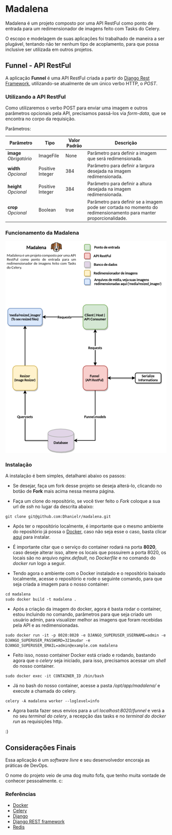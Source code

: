 # Madalena

Madalena é um projeto composto por uma API RestFul como ponto de entrada para um redimensionador de imagens feito com Tasks do Celery.

O escopo e modelagem de suas aplicações foi trabalhado de maneira a ser plugável, tentando não ter nenhum tipo de acoplamento, para que possa inclusive ser utilizada em outros projetos.

## Funnel - API RestFul


A aplicação __Funnel__ é uma API RestFul criada a partir do [Django Rest Framework](https://www.django-rest-framework.org/), utilizando-se atualmente de um único verbo HTTP, o _POST_.

### Utilizando a API RestFul

Como utilizaremos o verbo POST para enviar uma imagem e outros parâmetros opcionais pela API, precisamos passá-los via _form-data_, que se encontra no corpo da requisição.

Parâmetros:


| Parâmetro               | Tipo             | Valor Padrão | Descrição                                                                                                          |
|-------------------------|------------------|--------------|--------------------------------------------------------------------------------------------------------------------|
| **image** *Obrigatório* | ImageFile        | None         | Parâmetro para definir a imagem que será redimensionada.                                                        |
| **width** *Opcional*    | Positive Integer | 384          | Parâmetro para definir a largura desejada na imagem redimensionada.                                         |
| **height** *Opcional*   | Positive Integer | 384          | Parâmetro para definir a altura desejada na imagem redimensionada.                                          |
| **crop** *Opcional*     | Boolean          | true         | Parâmetro para definir se a imagem pode ser cortada no momento do redimensionamento para manter proporcionalidade. |



### Funcionamento da Madalena

![Fluxograma Madalena](https://github.com/Dhanielr/madalena/blob/master/docs_imgs/Madalena.png)


### Instalação

A instalação é bem simples, detalharei abaixo os passos:

* Se desejar, faça um fork desse projeto se deseja alterá-lo, clicando no botão de **Fork** mais acima nessa mesma página.

* Faça um clone do repositório, se você tiver feito o *Fork* coloque a sua url de *ssh* no lugar da descrita abaixo:

```
git clone git@github.com:Dhanielr/madalena.git 
```

* Após ter o repositório localmente, é importante que o mesmo ambiente do repositório já possa o [Docker](https://docs.docker.com/engine/install/), caso não seja esse o caso, basta clicar [aqui](https://docs.docker.com/engine/install/)  para instalar.

* É importante citar que o serviço do container rodará na porta **8020**, caso deseje alterar isso, altere os locais que possuirem a porta 8020, os locais são no arquivo *nginx.default*, no *Dockerfile* e no comando do *docker run* logo a seguir.

* Tendo agora o ambiente com o Docker instalado e o repositório baixado localmente, acesse o repositório e rode o seguinte comando, para que seja criada a imagem para o nosso container:

```
cd madalena
sudo docker build -t madalena .
```
* Após a criação da imagem do docker, agora é basta rodar o container, estou incluindo no comando, parâmetros para que seja criado um usuário admin, para visualizer melhor as imagens que foram recebidas pela API e as redimensionadas.

```
sudo docker run -it -p 8020:8020 -e DJANGO_SUPERUSER_USERNAME=admin -e DJANGO_SUPERUSER_PASSWORD=321mudar -e DJANGO_SUPERUSER_EMAIL=admin@example.com madalena
```
* Feito isso, nosso container Docker está criado e rodando, bastando agora que o *celery* seja iniciado, para isso, precisamos acessar um *shell* do nosso container.

```
sudo docker exec -it CONTAINER_ID /bin/bash
```
* Já no bash do nosso container, acesse a pasta */opt/app/madalena/* e execute a chamada do celery.

```
celery -A madalena worker --loglevel=info
```
* Agora basta fazer seus envios para a url *localhost:8020/funnel* e verá a no seu *terminal do celery*, a recepção das tasks e no *terminal do docker run* as requisições http. 

:)

## Considerações Finais

Essa aplicação é um *software livre* e seu desenvolvedor encoraja as práticas de DevOps.

O nome do projeto veio de uma dog muito fofa, que tenho muita vontade de conhecer pessoalmente. c:

### Referências

* [Docker](https://www.docker.com/)
* [Celery](http://www.celeryproject.org/)
* [Django](https://www.djangoproject.com/) 
* [Django REST framework](https://www.django-rest-framework.org/)
* [Redis](https://redis.io/)